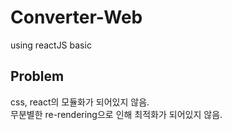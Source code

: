 # Converter-Web
using reactJS basic

## Problem
css, react의 모듈화가 되어있지 않음.<br>
무분별한 re-rendering으로 인해 최적화가 되어있지 않음.
